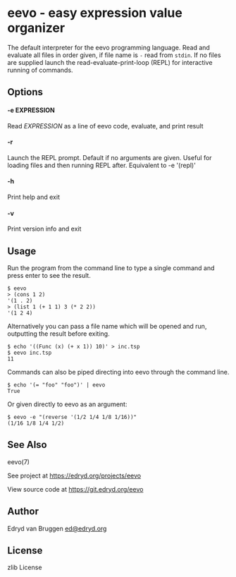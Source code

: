 # eevo \- easy expression value organizer

The default interpreter for the eevo programming language.
Read and evaluate all files in order given, if file name is `-` read from `stdin`.
If no files are supplied launch the read-evaluate-print-loop (REPL) for
interactive running of commands.

## Options

#### -e EXPRESSION

Read *EXPRESSION* as a line of eevo code, evaluate, and print result

#### -r

Launch the REPL prompt. Default if no arguments are given. Useful for
loading files and then running REPL after. Equivalent to -e '(repl)'

#### -h

Print help and exit

#### -v

Print version info and exit

## Usage

Run the program from the command line to type a single command and press enter
to see the result.

```
$ eevo
> (cons 1 2)
'(1 . 2)
> (list 1 (+ 1 1) 3 (* 2 2))
'(1 2 4)
```

Alternatively you can pass a file name which will be opened and run, outputting
the result before exiting.

```
$ echo '((Func (x) (+ x 1)) 10)' > inc.tsp
$ eevo inc.tsp
11
```

Commands can also be piped directing into eevo through the command line.

```
$ echo '(= "foo" "foo")' | eevo
True
```

Or given directly to eevo as an argument:

```
$ eevo -e "(reverse '(1/2 1/4 1/8 1/16))"
(1/16 1/8 1/4 1/2)
```

## See Also

eevo(7)

See project at <https://edryd.org/projects/eevo>

View source code at <https://git.edryd.org/eevo>

## Author

Edryd van Bruggen <ed@edryd.org>

## License

zlib License
